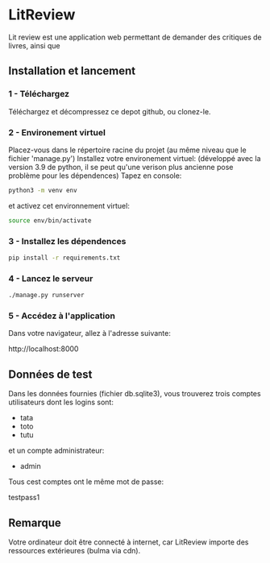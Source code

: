 # LitReview

Lit review est une application web permettant de demander des critiques de livres, ainsi que

## Installation et lancement

### 1 - Téléchargez
Téléchargez et décompressez ce depot github, ou clonez-le.

### 2 - Environement virtuel
Placez-vous dans le répertoire racine du projet (au même niveau que le fichier 'manage.py')
Installez votre environement virtuel:
(développé avec la version 3.9 de python, il se peut qu'une verison plus ancienne pose problème pour les dépendences)
Tapez en console:

```sh
python3 -m venv env
```

et activez cet environnement virtuel:

```sh
source env/bin/activate
```

### 3 - Installez les dépendences

```sh
pip install -r requirements.txt
```


### 4 - Lancez le serveur

```sh
./manage.py runserver
```

### 5 - Accédez à l'application
Dans votre navigateur, allez à l'adresse suivante:

http://localhost:8000

## Données de test

Dans les données fournies (fichier db.sqlite3), vous trouverez trois comptes utilisateurs dont les logins sont:
- tata
- toto
- tutu

et un compte administrateur:
- admin

Tous cest comptes ont le même mot de passe:

testpass1


## Remarque

Votre ordinateur doit être connecté à internet, car LitReview importe des ressources extérieures (bulma via cdn).
